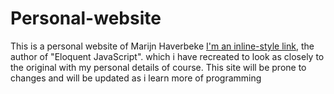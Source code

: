 # Personal-website
This is a personal website of Marijn Haverbeke [I'm an inline-style link](https://github.com/marijnh/), the author of "Eloquent JavaScript". 
which i have recreated to look as closely to the original with my personal details of course.  This site will be prone to changes and will be updated as i learn more of programming
